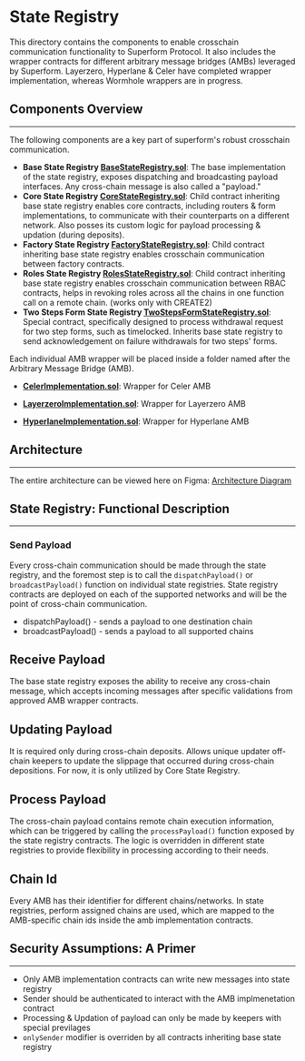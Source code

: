 # State Registry

This directory contains the components to enable crosschain communication functionality to Superform Protocol. It also includes the wrapper contracts for different arbitrary message bridges (AMBs) leveraged by Superform. Layerzero, Hyperlane & Celer have completed wrapper implementation, whereas Wormhole wrappers are in progress.

## Components Overview

---

The following components are a key part of superform's robust crosschain communication.

- **Base State Registry [BaseStateRegistry.sol](./BaseStateRegistry.sol)**: The base implementation of the state registry, exposes dispatching and broadcasting payload interfaces. Any cross-chain message is also called a "payload."
- **Core State Registry [CoreStateRegistry.sol](./CoreStateRegistry.sol)**: Child contract inheriting base state registry enables core contracts, including routers & form implementations, to communicate with their counterparts on a different network. Also posses its custom logic for payload processing & updation (during deposits).
- **Factory State Registry [FactoryStateRegistry.sol](./FactoryStateRegistry.sol)**: Child contract inheriting base state registry enables crosschain communication between factory contracts.
- **Roles State Registry [RolesStateRegistry.sol](./RolesStateRegistry.sol)**: Child contract inheriting base state registry enables crosschain communication between RBAC contracts, helps in revoking roles across all the chains in one function call on a remote chain. (works only with CREATE2)
- **Two Steps Form State Registry [TwoStepsFormStateRegistry.sol](./TwoStepsFormStateRegistry.sol)**: Special contract, specifically designed to process withdrawal request for two step forms, such as timelocked. Inherits base state registry to send acknowledgement on failure withdrawals for two steps' forms.

Each individual AMB wrapper will be placed inside a folder named after the Arbitrary Message Bridge (AMB).

- **[CelerImplementation.sol](./celer/Implementation.sol)**: Wrapper for Celer AMB

- **[LayerzeroImplementation.sol](./layerzero/Implementation.sol)**: Wrapper for Layerzero AMB

- **[HyperlaneImplementation.sol](./hyperlane/Implementation.sol)**: Wrapper for Hyperlane AMB

## Architecture

---

The entire architecture can be viewed here on Figma: [Architecture Diagram](https://www.figma.com/file/pVU5nivxGIixdagMpaaKjJ/State-Registry?type=whiteboard&node-id=0-1&t=Tv3mz31gmvlJtw5t-0)

## State Registry: Functional Description

---

### Send Payload

Every cross-chain communication should be made through the state registry, and the foremost step is to call the `dispatchPayload()` or `broadcastPayload()` function on individual state registries. State registry contracts are deployed on each of the supported networks and will be the point of cross-chain communication.

- dispatchPayload() - sends a payload to one destination chain
- broadcastPayload() - sends a payload to all supported chains

## Receive Payload

The base state registry exposes the ability to receive any cross-chain message, which accepts incoming messages after specific validations from approved AMB wrapper contracts.

## Updating Payload

It is required only during cross-chain deposits. Allows unique updater off-chain keepers to update the slippage that occurred during cross-chain depositions. For now, it is only utilized by Core State Registry.

## Process Payload

The cross-chain payload contains remote chain execution information, which can be triggered by calling the `processPayload()` function exposed by the state registry contracts. The logic is overridden in different state registries to provide flexibility in processing according to their needs.

## Chain Id

Every AMB has their identifier for different chains/networks. In state registries, perform assigned chains are used, which are mapped to the AMB-specific chain ids inside the amb implementation contracts.

## Security Assumptions: A Primer

---

- Only AMB implementation contracts can write new messages into state registry
- Sender should be authenticated to interact with the AMB implmenetation contract
- Processing & Updation of payload can only be made by keepers with special previlages
- `onlySender` modifier is overriden by all contracts inheriting base state registry
